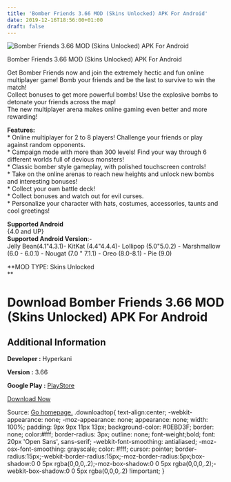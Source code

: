```yaml
---
title: 'Bomber Friends 3.66 MOD (Skins Unlocked) APK For Android'
date: 2019-12-16T18:56:00+01:00
draft: false
---
```


![Bomber Friends 3.66 MOD (Skins Unlocked) APK For Android](https://i1.wp.com/apkhome.net/wp-content/uploads/2019/12/Bomber-Friends-3.66-MOD-Skins-Unlocked.png "Bomber Friends 3.66 MOD (Skins Unlocked) APK For Android")

  

Bomber Friends 3.66 MOD (Skins Unlocked) APK For Android

Get Bomber Friends now and join the extremely hectic and fun online multiplayer game! Bomb your friends and be the last to survive to win the match!  
Collect bonuses to get more powerful bombs! Use the explosive bombs to detonate your friends across the map!  
The new multiplayer arena makes online gaming even better and more rewarding!

**Features:**  
\* Online multiplayer for 2 to 8 players! Challenge your friends or play against random opponents.  
\* Campaign mode with more than 300 levels! Find your way through 6 different worlds full of devious monsters!  
\* Classic bomber style gameplay, with polished touchscreen controls!  
\* Take on the online arenas to reach new heights and unlock new bombs and interesting bonuses!  
\* Collect your own battle deck!  
\* Collect bonuses and watch out for evil curses.  
\* Personalize your character with hats, costumes, accessories, taunts and cool greetings!

**Supported Android**  
{4.0 and UP}  
**Supported Android Version**:-  
Jelly Bean(4.1"4.3.1)- KitKat (4.4"4.4.4)- Lollipop (5.0"5.0.2) - Marshmallow (6.0 - 6.0.1) - Nougat (7.0 " 7.1.1) - Oreo (8.0-8.1) - Pie (9.0)

**MOD TYPE: Skins Unlocked  
**

Download Bomber Friends 3.66 MOD (Skins Unlocked) APK For Android
=================================================================

Additional Information
----------------------

**Developer :** Hyperkani

**Version :** 3.66

**Google Play :** [PlayStore](https://play.google.com/store/apps/details?id=com.hyperkani.bomberfriends)

  

[Download Now](https://store4app.co/post/bomber-friends-3-66-mod-skins-unlocked-apk-for-android_1576513882)

  
Source: [Go homepage.](https://store4app.co/post/bomber-friends-3-66-mod-skins-unlocked-apk-for-android_1576513882) .downloadtop{ text-align:center; -webkit-appearance: none; -moz-appearance: none; appearance: none; width: 100%; padding: 9px 9px 11px 13px; background-color: #0EBD3F; border: none; color:#fff; border-radius: 3px; outline: none; font-weight;bold; font: 20px 'Open Sans', sans-serif; -webkit-font-smoothing: antialiased; -moz-osx-font-smoothing: grayscale; color: #fff; cursor: pointer; border-radius:15px;-webkit-border-radius:15px;-moz-border-radius:5px;box-shadow:0 0 5px rgba(0,0,0,.2);-moz-box-shadow:0 0 5px rgba(0,0,0,.2);-webkit-box-shadow:0 0 5px rgba(0,0,0,.2) !important; }